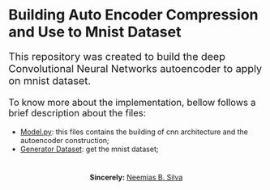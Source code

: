 # Building Auto Encoder Compression and Use to Mnist Dataset

<p style="font-size:20px;">This repository was created to build the deep Convolutional Neural Networks autoencoder to apply on mnist dataset.</p>


<p style="font-size:18px;">To know more about the implementation, bellow follows a brief description about the files:</p>

<ul>
    <li> <a href="model.py">Model.py</a>: this files contains the building of cnn architecture and the autoencoder construction;
    <li> <a href="dataset_generator.py">Generator Dataset</a>: get the mnist dataset;
</ul>


#

<p align="center"><b>Sincerely:</b> <a href="https://github.com/neemiasbsilva">Neemias B. Silva</a></p>


